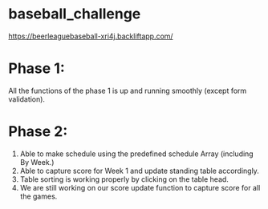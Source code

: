 baseball_challenge
==================
https://beerleaguebaseball-xri4j.backliftapp.com/

Phase 1:
==================
All the functions of the phase 1 is up and running smoothly (except form validation).

Phase 2: 
==================
1. Able to make schedule using the predefined schedule Array (including By Week.)
2. Able to capture score for Week 1 and update standing table accordingly. 
3. Table sorting is working properly by clicking on the table head. 
4. We are still working on our score update function to capture score for all the games. 
